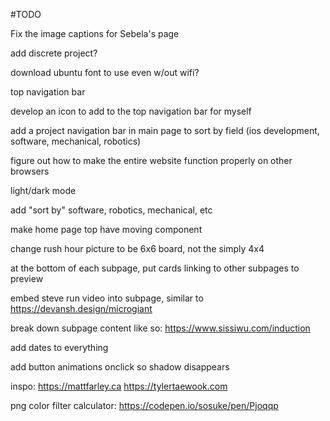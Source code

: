 #TODO

Fix the image captions for Sebela's page

add discrete project?

download ubuntu font to use even w/out wifi?

top navigation bar

develop an icon to add to the top navigation bar for myself

add a project navigation bar in main page to sort by field (ios development, software, mechanical, robotics)

figure out how to make the entire website function properly on other browsers

light/dark mode

add "sort by" software, robotics, mechanical, etc

make home page top have moving component

change rush hour picture to be 6x6 board, not the simply 4x4

at the bottom of each subpage, put cards linking to other subpages to preview

embed steve run video into subpage, similar to https://devansh.design/microgiant

break down subpage content like so: https://www.sissiwu.com/induction

add dates to everything

add button animations onclick so shadow disappears


inspo:
https://mattfarley.ca
https://tylertaewook.com

png color filter calculator: https://codepen.io/sosuke/pen/Pjoqqp
